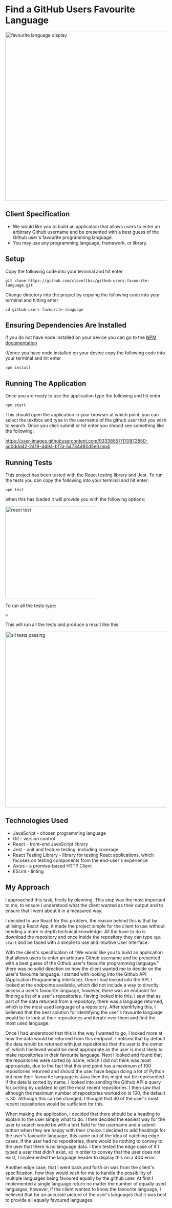 # Find a GitHub Users Favourite Language
<img width="527" alt="favourite language display" src="https://user-images.githubusercontent.com/93338557/170873889-c2ef3197-8812-422c-b263-2bf2bc8536cd.png">

## Client Specification

- We would like you to build an application that allows users to enter an arbitrary Github username and be presented with a best guess of the Github user's favourite programming language.
- You may use any programming language, framework, or library.

## Setup

Copy the following code into your terminal and hit enter

```
git clone https://github.com/clovellbsc/github-users-favourite-language.git
```

Change directory into the project by copying the following code into your terminal and hitting enter

```
cd github-users-favourite-language
```

## Ensuring Dependencies Are Installed

if you do not have node installed on your device you can go to the [NPM documentation](https://docs.npmjs.com/downloading-and-installing-node-js-and-npm "NPM documentation")

if/once you have node installed on your device copy the following code into your terminal and hit enter

```
npm install
```

## Running The Application

Once you are ready to use the application type the following and hit enter
```
npm start
```

This should open the application in your browser at which point, you can select the textbox and type in the username of the github user that you wish to search. Once you click submit or hit enter you should see something like the following:

https://user-images.githubusercontent.com/93338557/170872850-ad0ddd42-2419-4494-bf7a-54734480d5e0.mp4

## Running Tests

This project has been tested with the React testing library and Jest. To run the tests you can copy the following into your terminal and hit enter:
```
npm test
```

when this has loaded it will provide you with the following options:

<img width="287" alt="react test" src="https://user-images.githubusercontent.com/93338557/170873311-777a5410-0459-4af2-9704-0cf3ddc2afdd.png">

To run all the tests type:
```
a
```

This will run all the tests and produce a result like this: 

<img width="548" alt="all tests passing" src="https://user-images.githubusercontent.com/93338557/170873442-a8cb397c-e56a-497b-82aa-4fb9d4e6f7c5.png">

## Technologies Used

- JavaScript - chosen programming language
- Git - version control
- React - front-end JavaScript library
- Jest - unit and feature testing, including coverage
- React Testing Library - library for testing React applications, which focuses on testing components from the end-user's experience
- Axios - a promise-based HTTP Client
- ESLint - linting

## My Approach

I approached this task, firstly by planning. This step was the most important to me, to ensure I understood what the client wanted as their output and to ensure that I went about it in a measured way.

I decided to use React for this problem, the reason behind this is that by utilising a React App, it made the project simple for the client to use without needing a more in depth technical knowledge. All the have to do is download the repository and once inside the repository they can type ```npm start``` and be faced with a simple to use and intuitive User Interface. 

With the client's specification of "We would like you to build an application that allows users to enter an arbitrary Github username and be presented with a best guess of the Github user's favourite programming language." there was no solid direction on how the client wanted me to decide on the user's favourite language. I started with looking into the Github API (Application Programming Interface). Once I had looked into the API, I looked at the endpoints available, which did not include a way to directly access a user's favourite language, however, there was an endpoint for finding a list of a user's repositories. Having looked into this, I saw that as part of the data returned from a repository, there was a language returned, which is the most used language of a repository. After identifying this, I believed that the best solution for identifying the user's favourite language would be to look at their repositories and iterate over them and find the most used language.

Once I had understood that this is the way I wanted to go, I looked more at how the data would be returned from this endpoint. I noticed that by default the data would be returned with just repositories that the user is the owner of, which I believed would be most appropriate as the user is most likely to make repositories in their favourite language. Next I looked and found that the repositories were sorted by name, which I did not think was most appropriate, due to the fact that this end point has a maximum of 100 repositories returned and should the user have begun doing a lot of Python but now their favourite language is Java then this might not be represented if the data is sorted by name. I looked into sending the Github API a query for sorting by updated to get the most recent repositories. I then saw that although the maximum number of repositories worked on is 100, the default is 30. Although this can be changed, I thought that 30 of the user's most recent repositories would be sufficient for this.

When making the application, I decided that there should be a heading to explain to the user simply what to do. I then decided the easiest way for the user to search would be with a text field for the username and a submit button when they are happy with their choice. I decided to add headings for the user's favourite language, this came out of the idea of catching edge cases. If the user had no repositories, there would be nothing to convey to the user that there is no language data. I then tested the edge case of if I typed a user that didn't exist, so in order to convey that the user does not exist, I implemented the language header to display this on a 404 error.

Another edge case, that I went back and forth on was from the client's specification, how they would wish for me to handle the possibility of multiple languages being favoured equally by the github user. At first I implemented a single language return no matter the number of equally used languages, however, if the client wanted to know the favourite language, I believed that for an accurate picture of the user's languages that it was best to provide all equally favoured languages. 
